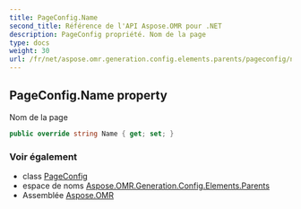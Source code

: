 ```yaml
---
title: PageConfig.Name
second_title: Référence de l'API Aspose.OMR pour .NET
description: PageConfig propriété. Nom de la page
type: docs
weight: 30
url: /fr/net/aspose.omr.generation.config.elements.parents/pageconfig/name/
---
```

## PageConfig.Name property

Nom de la page

```csharp
public override string Name { get; set; }
```

### Voir également

* class [PageConfig](../)
* espace de noms [Aspose.OMR.Generation.Config.Elements.Parents](../../pageconfig/)
* Assemblée [Aspose.OMR](../../../)


